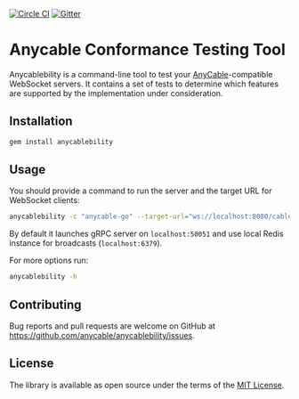 [![Circle CI](https://circleci.com/gh/anycable/anycablebility/tree/master.svg?style=svg)](https://circleci.com/gh/anycable/anycablebility/tree/master) [![Gitter](https://img.shields.io/badge/gitter-join%20chat%20%E2%86%92-brightgreen.svg)](https://gitter.im/anycable/anycablebility)

# Anycable Conformance Testing Tool

Anycablebility is a command-line tool to test your [AnyCable](http://anycable.io)-compatible WebSocket servers.
It contains a set of tests to determine which features are supported by the implementation under consideration.

## Installation

```sh
gem install anycablebility
```

## Usage

You should provide a command to run the server and the target URL for WebSocket clients:

```sh
anycablebility -c "anycable-go" --target-url="ws://localhost:8080/cable"
```

By default it launches gRPC server on `localhost:50051` and use local Redis instance for broadcasts (`localhost:6379`).

For more options run:

```sh
anycablebility -h
```

## Contributing

Bug reports and pull requests are welcome on GitHub at https://github.com/anycable/anycablebility/issues.

## License
The library is available as open source under the terms of the [MIT License](http://opensource.org/licenses/MIT).
